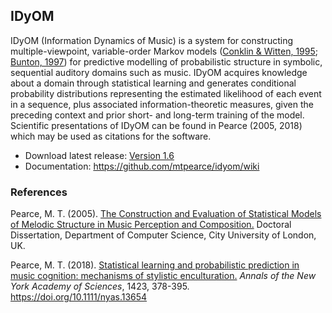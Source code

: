 ## IDyOM

IDyOM (Information Dynamics of Music) is a system for constructing multiple-viewpoint, variable-order Markov models ([Conklin & Witten, 1995](https://doi.org/10.1080/09298219508570672); [Bunton, 1997](https://doi.org/10.1093/comjnl/40.2_and_3.76)) for predictive modelling of probabilistic structure in symbolic, sequential auditory domains such as music. IDyOM acquires knowledge about a domain through statistical learning and generates conditional probability distributions representing the estimated likelihood of each event in a sequence, plus associated information-theoretic measures, given the preceding context and prior short- and long-term training of the model. Scientific presentations of IDyOM can be found in Pearce (2005, 2018) which may be used as citations for the software.

* Download latest release: [Version 1.6](https://github.com/mtpearce/idyom/archive/v1.6.zip) 
* Documentation: <https://github.com/mtpearce/idyom/wiki>

### References

Pearce, M. T. (2005). [The Construction and Evaluation of Statistical Models of Melodic Structure in Music Perception and Composition.](http://webprojects.eecs.qmul.ac.uk/marcusp/papers/Pearce2005.pdf) Doctoral Dissertation, Department of Computer Science, City University of London, UK.

Pearce, M. T. (2018). [Statistical learning and probabilistic prediction in music cognition: mechanisms of stylistic enculturation.](http://webprojects.eecs.qmul.ac.uk/marcusp/papers/Pearce2018.pdf) _Annals of the New York Academy of Sciences_, 1423, 378-395. https://doi.org/10.1111/nyas.13654
